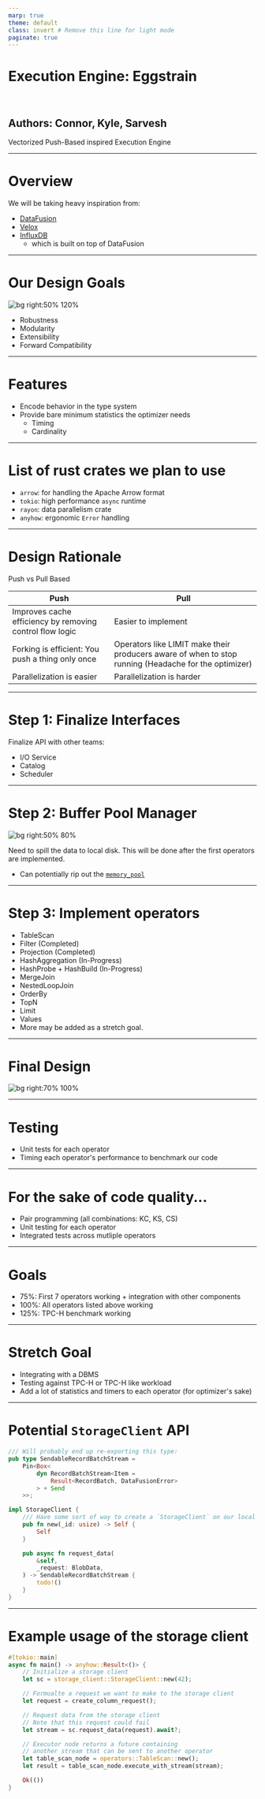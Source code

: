 ```yaml
---
marp: true
theme: default
class: invert # Remove this line for light mode
paginate: true
---
```


# Execution Engine: Eggstrain

<br>

## **Authors: Connor, Kyle, Sarvesh**

Vectorized Push-Based inspired Execution Engine


---


# Overview

We will be taking heavy inspiration from:
* [DataFusion](https://arrow.apache.org/datafusion/)
* [Velox](https://velox-lib.io/)
* [InfluxDB](https://github.com/influxdata/influxdb)
    * which is built on top of DataFusion


---


# Our Design Goals

![bg right:50% 120%](./images/robustness.png)

* Robustness
* Modularity
* Extensibility
* Forward Compatibility


---


# Features

* Encode behavior in the type system
* Provide bare minimum statistics the optimizer needs
    * Timing
    * Cardinality


---


# List of rust crates we plan to use

* `arrow`: for handling the Apache Arrow format
* `tokio`: high performance `async` runtime
* `rayon`: data parallelism crate
* `anyhow`: ergonomic `Error` handling


---


# Design Rationale

Push vs Pull Based

| Push | Pull |
| ---  | ---  |
| Improves cache efficiency by removing control flow logic | Easier to implement |
| Forking is efficient: You push a thing only once | Operators like LIMIT make their producers aware of when to stop running (Headache for the optimizer) |
| Parallelization is easier | Parallelization is harder |


---


# Step 1: Finalize Interfaces

Finalize API with other teams:

* I/O Service
* Catalog
* Scheduler


---


# Step 2: Buffer Pool Manager

![bg right:50% 80%](./images/bufferpool.png)

Need to spill the data to local disk. This will be done after the first operators are implemented.

* Can potentially rip out the [`memory_pool`](https://docs.rs/datafusion/latest/datafusion/execution/memory_pool/index.html)


---


# Step 3: Implement operators

* TableScan
* Filter (Completed)
* Projection (Completed)
* HashAggregation (In-Progress)
* HashProbe + HashBuild (In-Progress)
* MergeJoin
* NestedLoopJoin
* OrderBy
* TopN
* Limit
* Values
* More may be added as a stretch goal.


---


# Final Design

![bg right:70% 100%](./images/architecture.drawio.svg)


---


# Testing
* Unit tests for each operator
* Timing each operator's performance to benchmark our code


---


# For the sake of code quality...

* Pair programming (all combinations: KC, KS, CS)
* Unit testing for each operator
* Integrated tests across mutliple operators


---


# Goals

* 75%: First 7 operators working + integration with other components
* 100%: All operators listed above working
* 125%: TPC-H benchmark working


---


# Stretch Goal

* Integrating with a DBMS
* Testing against TPC-H or TPC-H like workload
* Add a lot of statistics and timers to each operator (for optimizer's sake)


---


# Potential `StorageClient` API

```rust
/// Will probably end up re-exporting this type:
pub type SendableRecordBatchStream =
    Pin<Box<
        dyn RecordBatchStream<Item =
            Result<RecordBatch, DataFusionError>
        > + Send
    >>;

impl StorageClient {
    /// Have some sort of way to create a `StorageClient` on our local node.
    pub fn new(_id: usize) -> Self {
        Self
    }

    pub async fn request_data(
        &self,
        _request: BlobData,
    ) -> SendableRecordBatchStream {
        todo!()
    }
}
```


---


# Example usage of the storage client

```rust
#[tokio::main]
async fn main() -> anyhow::Result<()> {
    // Initialize a storage client
    let sc = storage_client::StorageClient::new(42);

    // Formualte a request we want to make to the storage client
    let request = create_column_request();

    // Request data from the storage client
    // Note that this request could fail
    let stream = sc.request_data(request).await?;

    // Executor node returns a future containing
    // another stream that can be sent to another operator
    let table_scan_node = operators::TableScan::new();
    let result = table_scan_node.execute_with_stream(stream);

    Ok(())
}
```
